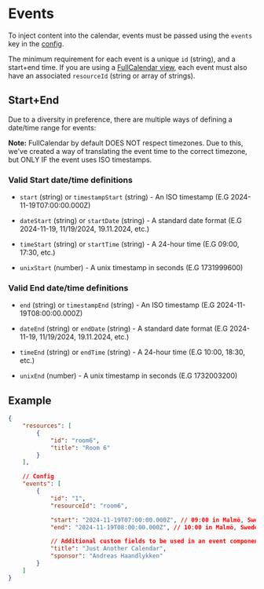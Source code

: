 # Events
To inject content into the calendar, events must be passed using the `events` key in the [config](./init.md#events-array).

The minimum requirement for each event is a unique `id` (string), and a start+end time.
If you are using a [FullCalendar view](./init.md#view-string), each event must also have
an associated `resourceId` (string or array of strings).

## Start+End
Due to a diversity in preference, there are multiple ways of defining a date/time range for events:

**Note:** FullCalendar by default DOES NOT respect timezones. Due to this, we've created a way
of translating the event time to the correct timezone, but ONLY IF the event uses
ISO timestamps.

### Valid Start date/time definitions
- `start` (string) or `timestampStart` (string) - An ISO timestamp (E.G 2024-11-19T07:00:00.000Z)

- `dateStart` (string) or `startDate` (string) - A standard date format (E.G 2024-11-19, 11/19/2024, 19.11.2024, etc.)
- `timeStart` (string) or `startTime` (string) - A 24-hour time (E.G 09:00, 17:30, etc.)
- `unixStart` (number) - A unix timestamp in seconds (E.G 1731999600)

### Valid End date/time definitions
- `end` (string) or `timestampEnd` (string) - An ISO timestamp (E.G 2024-11-19T08:00:00.000Z)

- `dateEnd` (string) or `endDate` (string) - A standard date format (E.G 2024-11-19, 11/19/2024, 19.11.2024, etc.)
- `timeEnd` (string) or `endTime` (string) - A 24-hour time (E.G 10:00, 18:30, etc.)
- `unixEnd` (number) - A unix timestamp in seconds (E.G 1732003200)

## Example
```json
{
    "resources": [
        {
            "id": "room6",
            "title": "Room 6"
        }
    ],

    // Config
    "events": [
        {
            "id": "1",
            "resourceId": "room6",

            "start": "2024-11-19T07:00:00.000Z", // 09:00 in Malmö, Sweden
            "end": "2024-11-19T08:00:00.000Z", // 10:00 in Malmö, Sweden

            // Additional custom fields to be used in an event component
            "title": "Just Another Calendar",
            "sponsor": "Andreas Haandlykken"
        }
    ]
}
```